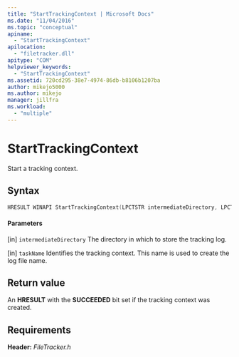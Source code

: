 ```yaml
---
title: "StartTrackingContext | Microsoft Docs"
ms.date: "11/04/2016"
ms.topic: "conceptual"
apiname:
  - "StartTrackingContext"
apilocation:
  - "filetracker.dll"
apitype: "COM"
helpviewer_keywords:
  - "StartTrackingContext"
ms.assetid: 720cd295-38e7-4974-86db-b8106b1207ba
author: mikejo5000
ms.author: mikejo
manager: jillfra
ms.workload:
  - "multiple"
---
```

# StartTrackingContext
Start a tracking context.

## Syntax

```cpp
HRESULT WINAPI StartTrackingContext(LPCTSTR intermediateDirectory, LPCTSTR taskName);
```

#### Parameters
 [in] `intermediateDirectory`
 The directory in which to store the tracking log.

 [in] `taskName`
 Identifies the tracking context. This name is used to create the log file name.

## Return value
 An **HRESULT** with the **SUCCEEDED** bit set if the tracking context was created.

## Requirements
 **Header:** *FileTracker.h*